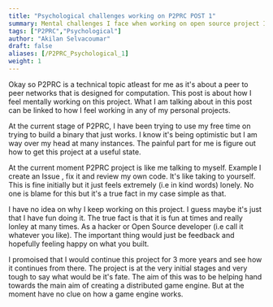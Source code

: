 ```yaml
---
title: "Psychological challenges working on P2PRC POST 1"
summary: Mental challenges I face when working on open source project I created called P2PRC. 
tags: ["P2PRC","Psychological"]
author: "Akilan Selvacoumar"
draft: false
aliases: [/P2PRC_Psychological_1]
weight: 1
---
```


Okay so P2PRC is a technical topic atleast for me as it's about a peer to peer networks that is designed for computation. This post is about how I feel mentally working on this project. What I am talking about in this post can be linked to how I feel working in 
any of my personal projects. 

At the current stage of P2PRC, I have been trying to use my free time on trying to build a binary that just works. I know it's being 
optimistic but I am way over my head at many instances. The painful 
part for me is figure out how to get this project at a useful state. 

At the current moment P2PRC project is like me talking to myself. 
Example I create an Issue , fix it and review my own code. It's like taking to yourself. This is fine initially but it just feels 
extremely (i.e in kind words) lonely. No one is blame for this 
but it's a true fact in my case simple as that. 

I have no idea on why I keep working on this project. I guess 
maybe it's just that I have fun doing it. The true fact is that it 
is fun at times and really lonley at many times. As a hacker or
Open Source developer (i.e call it whatever you like). The important thing would just be feedback and hopefully feeling 
happy on what you built.

I promoised that I would continue this project for 3 more years and
see how it continues from there. The project is at the very initial stages and very tough to say what would be it's fate. The aim of this was to be helping hand towards the main aim of creating a distributed game engine. But at the moment have no clue on how a 
game engine works. 
